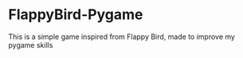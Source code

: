 # FlappyBird-Pygame

This is a simple game inspired from Flappy Bird, made to improve my pygame skills
